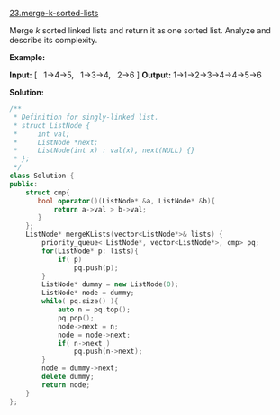 [23.merge-k-sorted-lists](https://leetcode.com/problems/merge-k-sorted-lists/)  

Merge _k_ sorted linked lists and return it as one sorted list. Analyze and describe its complexity.

**Example:**

**Input:**
\[
  1->4->5,
  1->3->4,
  2->6
\]
**Output:** 1->1->2->3->4->4->5->6  



**Solution:**  

```cpp
/**
 * Definition for singly-linked list.
 * struct ListNode {
 *     int val;
 *     ListNode *next;
 *     ListNode(int x) : val(x), next(NULL) {}
 * };
 */
class Solution {
public:
    struct cmp{
       bool operator()(ListNode* &a, ListNode* &b){
           return a->val > b->val;
       } 
    };
    ListNode* mergeKLists(vector<ListNode*>& lists) {
        priority_queue< ListNode*, vector<ListNode*>, cmp> pq;
        for(ListNode* p: lists){
            if( p)
                pq.push(p);
        }
        ListNode* dummy = new ListNode(0);
        ListNode* node = dummy;
        while( pq.size() ){
            auto n = pq.top();
            pq.pop();
            node->next = n;
            node = node->next;
            if( n->next )
                pq.push(n->next);
        }
        node = dummy->next;
        delete dummy;
        return node;
    }
};
```
      